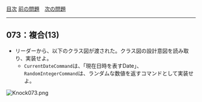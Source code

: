 [目次](../toc.md)
[前の問題](../072/README.md)　[次の問題](../074/README.md)


***
## 073：複合(13)
* リーダーから、以下のクラス図が渡された。クラス図の設計意図を読み取り、実装せよ。
    * `CurrentDateCommand`は、「現在日時を表すDate」、`RandomIntegerCommand`は、ランダムな数値を返すコマンドとして実装せよ。

![Knock073.png](https://justsystems.qiita.com/files/25e3f9a5-3cc4-dd75-a2d0-7d5e5ebde198.png)

